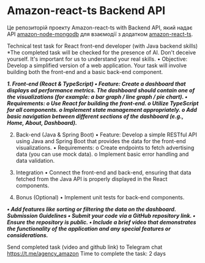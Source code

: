 # Amazon-react-ts Backend API

Це репозиторій проекту Amazon-react-ts with Backend API, який надає API [amazon-node-mongodb](https://github.com/irapanch/amazon-node-mongodb) для взаємодії з додатком [amazon-react-ts](https://github.com/irapanch/amazon-react-ts).

Technical test task for React front-end developer (with Java backend skills)
\*The completed task will be checked for the presence of AI. Don't deceive yourself.
It's important for us to understand your real skills.
• Objective: Develop a simplified version of a web application. Your task will involve building
both the front-end and a basic back-end component.

_**1. Front-end (React & TypeScript)
• Feature: Create a dashboard that displays ad performance metrics. The dashboard should
contain one of the visualizations (for example: a bar graph / line graph / pie chart).
• Requirements:
o Use React for building the front-end.
o Utilize TypeScript for all components.
o Implement state management appropriately.
o Add basic navigation between different sections of the dashboard (e.g., Home,
About, Dashboard).**_

2. Back-end (Java & Spring Boot)
   • Feature: Develop a simple RESTful API using Java and Spring Boot that provides the data
   for the front-end visualizations.
   • Requirements:
   o Create endpoints to fetch advertising data (you can use mock data).
   o Implement basic error handling and data validation.

3. Integration
   • Connect the front-end and back-end, ensuring that data fetched from the Java API is
   properly displayed in the React components.

4. Bonus (Optional)
   • Implement unit tests for back-end components.

_**• Add features like sorting or filtering the data on the dashboard.
Submission Guidelines
• Submit your code via a GitHub repository link.
• Ensure the repository is public.
• Include a brief video that demonstrates the functionality of the application and any special
features or considerations.**_

Send completed task (video and github link) to Telegram chat https://t.me/agency_amazon
Time to complete the task: 2 days
